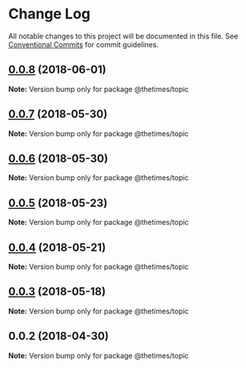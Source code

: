 # Change Log

All notable changes to this project will be documented in this file.
See [Conventional Commits](https://conventionalcommits.org) for commit guidelines.

<a name="0.0.8"></a>
## [0.0.8](https://github.com/newsuk/times-xnative/compare/@thetimes/topic@0.0.7...@thetimes/topic@0.0.8) (2018-06-01)




**Note:** Version bump only for package @thetimes/topic

<a name="0.0.7"></a>
## [0.0.7](https://github.com/newsuk/times-xnative/compare/@thetimes/topic@0.0.6...@thetimes/topic@0.0.7) (2018-05-30)




**Note:** Version bump only for package @thetimes/topic

<a name="0.0.6"></a>
## [0.0.6](https://github.com/newsuk/times-xnative/compare/@thetimes/topic@0.0.5...@thetimes/topic@0.0.6) (2018-05-30)




**Note:** Version bump only for package @thetimes/topic

<a name="0.0.5"></a>
## [0.0.5](https://github.com/newsuk/times-xnative/compare/@thetimes/topic@0.0.4...@thetimes/topic@0.0.5) (2018-05-23)




**Note:** Version bump only for package @thetimes/topic

<a name="0.0.4"></a>
## [0.0.4](https://github.com/newsuk/times-xnative/compare/@thetimes/topic@0.0.3...@thetimes/topic@0.0.4) (2018-05-21)




**Note:** Version bump only for package @thetimes/topic

<a name="0.0.3"></a>
## [0.0.3](https://github.com/newsuk/times-xnative/compare/@thetimes/topic@0.0.2...@thetimes/topic@0.0.3) (2018-05-18)




**Note:** Version bump only for package @thetimes/topic

<a name="0.0.2"></a>
## 0.0.2 (2018-04-30)




**Note:** Version bump only for package @thetimes/topic
